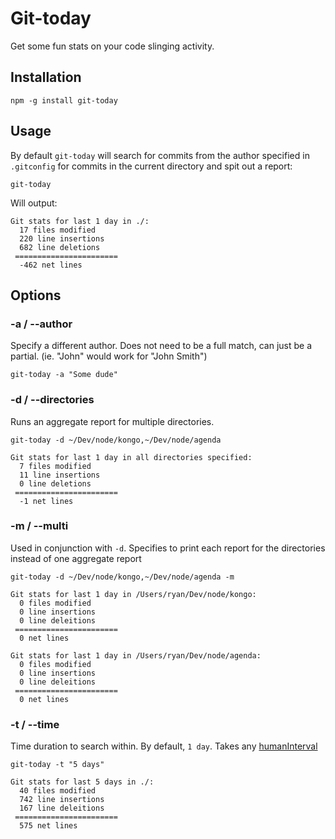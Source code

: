 # Git-today

Get some fun stats on your code slinging activity.

## Installation

```
npm -g install git-today
```

## Usage

By default `git-today` will search for commits from the author specified in `.gitconfig` for commits in the current directory and spit out a report:

```
git-today
```

Will output:

```
Git stats for last 1 day in ./:
  17 files modified
  220 line insertions
  682 line deletions
 =======================
  -462 net lines
```


## Options

### -a / --author

Specify a different author. Does not need to be a full match, can just be a partial. (ie. "John" would work for "John Smith")

```
git-today -a "Some dude"
```

### -d / --directories

Runs an aggregate report for multiple directories.

```
git-today -d ~/Dev/node/kongo,~/Dev/node/agenda
```

```
Git stats for last 1 day in all directories specified:
  7 files modified
  11 line insertions
  0 line deletions
 =======================
  -1 net lines
```

### -m / --multi

Used in conjunction with `-d`. Specifies to print each report for the directories instead of one aggregate report

```
git-today -d ~/Dev/node/kongo,~/Dev/node/agenda -m
```

```
Git stats for last 1 day in /Users/ryan/Dev/node/kongo:
  0 files modified
  0 line insertions
  0 line deleitions
 =======================
  0 net lines

Git stats for last 1 day in /Users/ryan/Dev/node/agenda:
  0 files modified
  0 line insertions
  0 line deleitions
 =======================
  0 net lines
```

### -t / --time

Time duration to search within. By default, `1 day`. Takes any [humanInterval](https://github.com/rschmukler/humanInterval)

```
git-today -t "5 days"
```

```
Git stats for last 5 days in ./:
  40 files modified
  742 line insertions
  167 line deleitions
 =======================
  575 net lines
```
